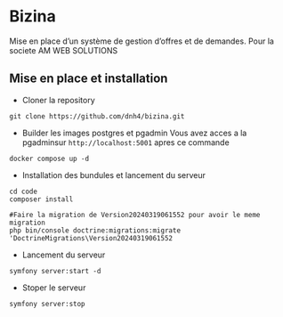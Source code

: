 # Bizina
Mise en place d’un système de gestion d’offres et de demandes. Pour la societe AM WEB SOLUTIONS
## Mise en place et installation
- Cloner la repository
``` 
git clone https://github.com/dnh4/bizina.git
```
- Builder les images postgres et pgadmin
Vous avez acces a la pgadminsur `http://localhost:5001` apres ce commande
```
docker compose up -d
```
- Installation des bundules et lancement du serveur
```
cd code
composer install 

#Faire la migration de Version20240319061552 pour avoir le meme migration
php bin/console doctrine:migrations:migrate 'DoctrineMigrations\Version20240319061552
````
- Lancement du serveur
```
symfony server:start -d
```
- Stoper le serveur
``` 
symfony server:stop
```